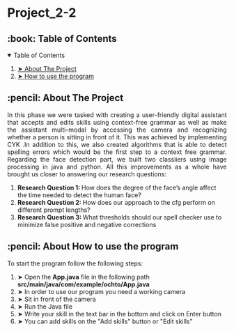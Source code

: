 # Project_2-2

<!-- TABLE OF CONTENTS -->
<h2 id="table-of-contents"> :book: Table of Contents</h2>

<details open="open">
  <summary>Table of Contents</summary>
  <ol>
    <li><a href="#about-the-project"> ➤ About The Project</a></li>
    <li><a href="#how-to-use-the-program"> ➤ How to use the program</a></li>
    </ol>
</details>
<!-- ABOUT THE PROJECT -->
<h2 id="about-the-project"> :pencil: About The Project</h2>
  
<p align="justify"> 
  In this phase we were tasked with creating a user-friendly digital assistant that accepts and edits skills using context-free grammar as well as make the assistant multi-modal by accessing the camera and recognizing whether a person is sitting in front of it. 
  This was achieved by implementing CYK .In addition to this, we also created algorithms that is able to detect spelling errors which would be the first step to a context free grammar. Regarding the face detection part, we built two classiiers using image processing in java and python.
  All this improvements as a whole have brought us closer to answering our research questions: 
  <ol>
    <li><strong>Research Question 1: </strong>How does the degree of the face’s angle affect the time needed to detect the human face?</li>
    <li><strong>Research Question 2: </strong>How does our approach to the cfg perform on different prompt lengths?</li>
    <li><strong>Research Question 3: </strong>What thresholds should our spell checker use to minimize false positive and negative corrections</li>
  </ol>
  </p>
  <!-- HOW TO USE THE PROGRAMM -->
<h2 id="how-to-use-the-program"> :pencil: About How to use the program</h2>
  To start the program follow the following steps:
<p align="justify"> 
   <ol>
    <li> ➤ Open the <strong>App.java</strong> file in the following path <strong>src/main/java/com/example/ochto/App.java</strong></li>
    <li> ➤ In order to use our program you need a working camera</li>
    <li> ➤ Sit in front of the camera</li>
    <li> ➤ Run the Java file </li>
    <li> ➤ Write your skill in the text bar in the bottom and click on Enter button</li>
    <li> ➤ You can add skills on the "Add skills" button or "Edit skills"</li>
  </ol>
  </p>
